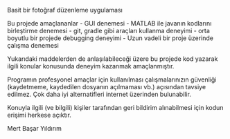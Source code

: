 Basit bir fotoğraf düzenleme uygulaması

Bu projede amaçlananlar
	- GUI denemesi
	- MATLAB ile javanın kodlarını birleştirme denemesi
	- git, gradle gibi araçları kullanma deneyimi
	- orta boyutlu bir projede debugging deneyimi
	- Uzun vadeli bir proje üzerinde çalışma denemesi
	
Yukarıdaki maddelerden de anlaşılabileceği üzere bu projede kod yazarak ilgili konular konusunda
deneyim kazanmak amaçlanmıştır.

Programın profesyonel amaçlar için kullanılması çalışmalarınızın güvenliği (kaydetmeme, kaydedilen dosyanın açılmaması vb.) 
açısından tavsiye edilmez. Çok daha iyi alternatifleri internet üzerinden bulunabilir.

Konuyla ilgili (ve bilgili) kişiler tarafından geri bildirim alınabilmesi için kodun erişimi herkese açıktır.

Mert Başar Yıldırım